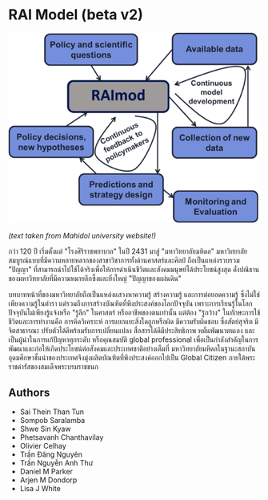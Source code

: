 # RAI Model (beta v2)

<img src="RAImod.png" style="width:500px" /> 

*(text taken from Mahidol university website!)*

กว่า 120 ปี เริ่มตั้งแต่ "โรงศิริราชพยาบาล" ในปี 2431 มาสู่ "มหาวิทยาลัยมหิดล" มหาวิทยาลัยสมบูรณ์แบบที่มีความหลายหลากของสาขาวิชาการทั้งด้านศาสตร์และศิลป์ ถือเป็นแหล่งรวบรวม "ปัญญา" ที่สามารถนำไปใช้ได้จริงเพื่อให้การดำเนินชีวิตและสังคมมนุษย์ได้ประโยชน์สูงสุด ดั่งปณิธานของมหาวิทยาลัยที่มีความหมายลึกซึ้งและยิ่งใหญ่ "ปัญญาของแผ่นดิน"

บทบาทหน้าที่ของมหาวิทยาลัยถือเป็นแหล่งแสวงหาความรู้ สร้างความรู้ และการต่อยอดความรู้ ซึ่งไม่ใช่เพียงความรู้ในตำรา แต่รวมถึงการสร้างบัณฑิตที่พึงประสงค์ของโลกปัจจุบัน เพราะการเรียนรู้ในโลกปัจจุบันไม่เพียงรู้แจ้งหรือ "รู้ลึก" ในศาสตร์ หรืออาชีพของตนเท่านั้น แต่ต้อง "รู้กว้าง" ในทักษะการใช้ชีวิตและการทำงานคือ การคิดวิเคราะห์ การแยกแยะสิ่งใดถูกหรือผิด มีความรับผิดชอบ ซื่อสัตย์สุจริต มีจิตสาธารณะ ปรับตัวได้ดีพร้อมรับการเปลี่ยนแปลง สื่อสารได้ดีมีประสิทธิภาพ หมั่นพัฒนาตนเอง และเป็นผู้นำในการแก้ปัญหาทุกระดับ หรือคุณสมบัติ global professional เพื่อเป็นกำลังสำคัญในการพัฒนาและก่อให้เกิดประโยชน์ต่อสังคมและประเทศชาติอย่างเต็มที่ มหาวิทยาลัยมหิดลในฐานะสถาบันอุดมศึกษาชั้นนำของประเทศจึงมุ่งผลิตบัณฑิตที่พึงประสงค์ออกไปเป็น Global Citizen ภายใต้พระราชดำรัสของสมเด็จพระบรมราชชนก

## Authors

- Sai Thein Than Tun
- Sompob Saralamba
- Shwe Sin Kyaw
- Phetsavanh Chanthavilay
- Olivier Celhay
- Trần Đăng Nguyên
- Trần Nguyễn Anh Thư
- Daniel M Parker
- Arjen M Dondorp
- Lisa J White

